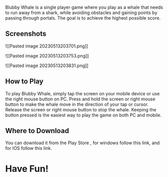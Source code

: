 Blubby Whale is a single player game where you play as a whale that needs to run away from a shark, while avoiding obstacles and gaining points by passing through portals. The goal is to achieve the highest possible score.

## Screenshots

![[Pasted image 20230513203701.png]]

![[Pasted image 20230513203753.png]]

![[Pasted image 20230513203831.png]]


## How to Play
To play Blubby Whale, simply tap the screen on your mobile device or use the right mouse button on PC. Press and hold the screen or right mouse button to make the whale move in the direction of your tap or cursor. Release the screen or right mouse button to stop the whale. Keeping the button pressed is the easiest way to play the game on both PC and mobile.

## Where to Download
You can download it from the Play Store , for windows follow this link, and for IOS follow this link.

<h1>Have Fun!</h1>
